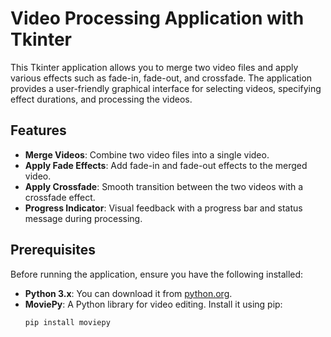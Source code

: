 # Video Processing Application with Tkinter

This Tkinter application allows you to merge two video files and apply various effects such as fade-in, fade-out, and crossfade. The application provides a user-friendly graphical interface for selecting videos, specifying effect durations, and processing the videos.

## Features

- **Merge Videos**: Combine two video files into a single video.
- **Apply Fade Effects**: Add fade-in and fade-out effects to the merged video.
- **Apply Crossfade**: Smooth transition between the two videos with a crossfade effect.
- **Progress Indicator**: Visual feedback with a progress bar and status message during processing.

## Prerequisites

Before running the application, ensure you have the following installed:

- **Python 3.x**: You can download it from [python.org](https://www.python.org/downloads/).
- **MoviePy**: A Python library for video editing. Install it using pip:
  ```bash
  pip install moviepy
